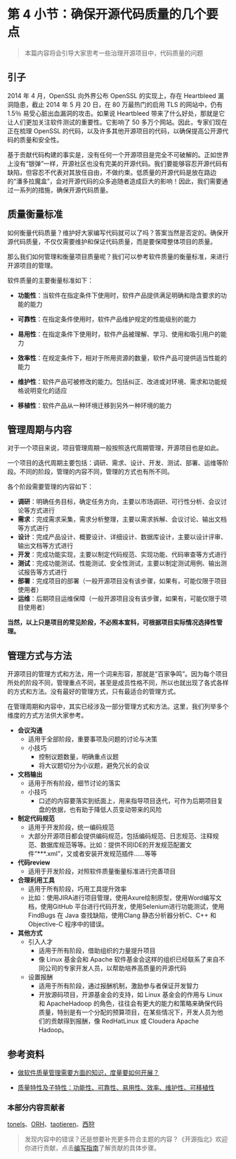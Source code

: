 # 第 4 小节：确保开源代码质量的几个要点

> 本篇内容将会引导大家思考一些治理开源项目中，代码质量的问题

## 引子

2014 年 4 月，OpenSSL 向外界公布 OpenSSL 的实现上，存在 Heartbleed 漏洞隐患，截止 2014 年 5 月 20 日，在 80 万最热门的启用 TLS 的网站中，仍有 1.5％ 易受心脏出血漏洞的攻击。如果说 Heartbleed 带来了什么好处，那就是它让人们更加关注软件测试的重要性。它影响了 50 多万个网站。因此，专家们现在正在梳理 OpenSSL 的代码，以及许多其他开源项目的代码，以确保提高公开源代码的质量和安全性。

基于贡献代码构建的事实是，没有任何一个开源项目是完全不可破解的。正如世界上没有“银弹”一样，开源社区也没有完美的开源代码。我们要能够容忍开源代码有缺陷，但容忍不代表对其放任自由，不做约束。低质量的开源代码是放在路边的“潘多拉魔盒”，会对开源代码的众多追随者造成巨大的影响！因此，我们需要通过一系列的措施，确保开源代码质量。

## 质量衡量标准

如何衡量代码质量？维护好大家编写代码就可以了吗？答案当然是否定的。确保开源代码质量，不仅仅需要维护和保证代码质量，而是要保障整体项目的质量。

那么我们如何管理和衡量项目质量呢？我们可以参考软件质量的衡量标准，来进行开源项目的管理。

软件质量的主要衡量标准如下：

- **功能性**：当软件在指定条件下使用时，软件产品提供满足明确和隐含要求的功能的能力

- **可靠性**：在指定条件使用时，软件产品维护规定的性能级别的能力

- **易用性**：在指定条件下使用时，软件产品被理解、学习、使用和吸引用户的能力

- **效率性**：在规定条件下，相对于所用资源的数量，软件产品可提供适当性能的能力

- **维护性**：软件产品可被修改的能力。包括纠正、改进或对环境、需求和功能规格说明变化的适应

- **移植性**：软件产品从一种环境迁移到另外一种环境的能力

## 管理周期与内容

对于一个项目来说，项目管理周期一般按照迭代周期管理，开源项目也是如此。

一个项目的迭代周期主要包括：调研、需求、设计、开发、测试、部署、运维等阶段。不同的阶段，管理的内容不同，管理的方式也有所不同。

各个阶段需要管理的内容如下：

- **调研**：明确任务目标，确定任务方向，主要以市场调研、可行性分析、会议讨论等方式进行
- **需求**：完成需求采集，需求分析整理，主要以需求拆解、会议讨论、输出文档等方式进行
- **设计**：完成产品设计、概要设计、详细设计、数据库设计，主要以设计评审、输出文档等方式进行
- **开发**：完成功能实现，主要以制定代码规范、实现功能、代码审查等方式进行
- **测试**：完成功能测试、性能测试、安全性测试，主要以制定测试用例、输出测试报告等方式进行
- **部署**：完成项目的部署（一般开源项目没有该步骤，如果有，可能仅限于项目使用者）
- **运维**：后期项目运维保障（一般开源项目没有该步骤，如果有，可能仅限于项目使用者）

**当然，以上只是项目的常见阶段，不必照本宣科，可根据项目实际情况选择性管理。**

## 管理方式与方法

开源项目的管理方式和方法，用一个词来形容，那就是“百家争鸣”。因为每个项目所处的阶段不同，管理重点不同，甚至是成员性格不同，所以也就出现了各式各样的方式和方法。没有最好的管理方式，只有最适合的管理方式。

在管理周期和内容中，其实已经涉及一部分管理方式和方法。这里，我们列举多个维度的方式方法供大家参考。

- **会议沟通**
  - 适用于全部阶段，重要事项及问题的讨论与决策
  - 小技巧
    - 控制议题数量，明确重点议题
    - 将大议题切分为小议题，避免冗长的会议
- **文档输出**
  - 适用于所有阶段，细节讨论的落实
  - 小技巧
    - 口述的内容要落实到纸面上，用来指导项目迭代，可作为后期项目复盘的依据，也有助于降低人员变动带来的风险
- **制定代码规范**
  - 适用于开发阶段，统一编码规范
  - 大部分开源项目都会提供编码规范，包括编码规范、日志规范、注释规范、数据库规范等等。比如：提供不同IDE的开发规范配置文件“***.xml”，又或者安装开发规范插件……等等
- **代码review**
  - 适用于开发阶段，对照软件质量衡量标准进行完善项目
- **合理利用工具**
  - 适用于所有阶段，巧用工具提升效率
  - 比如：使用JIRA进行项目管理，使用Axure绘制原型，使用Word编写文档，使用GitHub 平台进行代码开发，使用Selenium进行功能测试，使用FindBugs 在 Java 查找缺陷，使用Clang 静态分析器分析C、C++ 和 Objective-C 程序中的错误。
- **其他方式**
  - 引入人才
    - 适用于所有阶段，借助组织的力量提升项目
    - 像 Linux 基金会和 Apache 软件基金会这样的组织已经联系了来自不同公司的专家开发人员，以帮助培养高质量的开源代码
  - 设置报酬
    - 适用于所有阶段，通过报酬机制，激励参与者保证开发智力
    - 开放源码项目，开源基金会的支持，如 Linux 基金会的作用与 Linux 和 ApacheHadoop 的角色，往往会有更大的能力和策略来确保代码质量，特别是有一个分配的预算项目，在某些情况下，开发人员为他们的贡献得到报酬，像 RedHatLinux 或 Cloudera Apache Hadoop。

## 参考资料

- [做软件质量管理需要方面的知识，度量要如何开展？](https://www.zhihu.com/question/20825147)

- [质量特性及子特性：功能性、可靠性、易用性、效率、维护性、可移植性](http://www.cnitpm.com/pm/6274.html)

### 本部分内容贡献者

[tonels](https://gitee.com/tonels)、[ORH](https://gitee.com/orh)、[taotieren](https://gitee.com/taotieren)、[西狩](https://gitee.com/lihuimingxs)

> 发现内容中的错误？还是想要补充更多符合主题的内容？《开源指北》欢迎你进行贡献，点击[编写指南](./../编写指南.md)了解贡献的具体步骤。